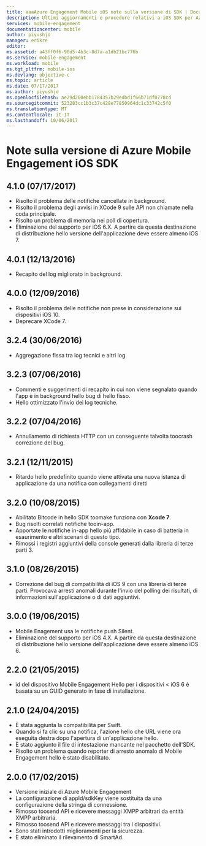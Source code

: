 ```yaml
---
title: aaaAzure Engagement Mobile iOS note sulla versione di SDK | Documenti Microsoft
description: Ultimi aggiornamenti e procedure relativi a iOS SDK per Azure Mobile Engagement
services: mobile-engagement
documentationcenter: mobile
author: piyushjo
manager: erikre
editor: 
ms.assetid: a43ff0f6-90d5-4b3c-8d7a-a1db21bc776b
ms.service: mobile-engagement
ms.workload: mobile
ms.tgt_pltfrm: mobile-ios
ms.devlang: objective-c
ms.topic: article
ms.date: 07/17/2017
ms.author: piyushjo
ms.openlocfilehash: ae29d200ebb1784357b29edbd1f66b71df0778cd
ms.sourcegitcommit: 523283cc1b3c37c428e77850964dc1c33742c5f0
ms.translationtype: MT
ms.contentlocale: it-IT
ms.lasthandoff: 10/06/2017
---
```

# <a name="azure-mobile-engagement-ios-sdk-release-notes"></a>Note sulla versione di Azure Mobile Engagement iOS SDK

## <a name="410-07172017"></a>4.1.0 (07/17/2017)
* Risolto il problema delle notifiche cancellate in background.
* Risolto il problema degli avvisi in XCode 9 sulle API non chiamate nella coda principale.
* Risolto un problema di memoria nei poll di copertura.
* Eliminazione del supporto per iOS 6.X. A partire da questa destinazione di distribuzione hello versione dell'applicazione deve essere almeno iOS 7.

## <a name="401-12132016"></a>4.0.1 (12/13/2016)
* Recapito del log migliorato in background.

## <a name="400-09122016"></a>4.0.0 (12/09/2016)
* Risolto il problema delle notifiche non prese in considerazione sui dispositivi iOS 10.
* Deprecare XCode 7.

## <a name="324-06302016"></a>3.2.4 (30/06/2016)
* Aggregazione fissa tra log tecnici e altri log.

## <a name="323-06072016"></a>3.2.3 (07/06/2016)
* Commenti e suggerimenti di recapito in cui non viene segnalato quando l'app è in background hello bug di hello fisso.
* Hello ottimizzato l'invio dei log tecniche.

## <a name="322-04072016"></a>3.2.2 (07/04/2016)
* Annullamento di richiesta HTTP con un conseguente talvolta toocrash correzione del bug.

## <a name="321-12112015"></a>3.2.1 (12/11/2015)
* Ritardo hello predefinito quando viene attivata una nuova istanza di applicazione da una notifica con collegamenti diretti

## <a name="320-10082015"></a>3.2.0 (10/08/2015)
* Abilitato Bitcode in hello SDK toomake funziona con **Xcode 7**.
* Bug risolti correlati notifiche tooin-app.
* Apportate le notifiche in-app hello più affidabile in caso di batteria in esaurimento e altri scenari di questo tipo.
* Rimossi i registri aggiuntivi della console generati dalla libreria di terze parti 3.

## <a name="310-08262015"></a>3.1.0 (08/26/2015)
* Correzione del bug di compatibilità di iOS 9 con una libreria di terze parti. Provocava arresti anomali durante l'invio del polling dei risultati, di informazioni sull'applicazione o di dati aggiuntivi.

## <a name="300-06192015"></a>3.0.0 (19/06/2015)
* Mobile Enagement usa le notifiche push Silent.
* Eliminazione del supporto per iOS 4.X. A partire da questa destinazione di distribuzione hello versione dell'applicazione deve essere almeno iOS 6.

## <a name="220-05212015"></a>2.2.0 (21/05/2015)
* id del dispositivo Mobile Engagement Hello per i dispositivi < iOS 6 è basata su un GUID generato in fase di installazione.

## <a name="210-04242015"></a>2.1.0 (24/04/2015)
* È stata aggiunta la compatibilità per Swift.
* Quando si fa clic su una notifica, l'azione hello che URL viene ora eseguita destra dopo l'apertura di un'applicazione hello.
* È stato aggiunto il file di intestazione mancante nel pacchetto dell'SDK.
* Risolto un problema quando reporter di arresto anomalo di Mobile Engagement hello è stato disabilitato.

## <a name="200-02172015"></a>2.0.0 (17/02/2015)
* Versione iniziale di Azure Mobile Engagement
* La configurazione di appId/sdkKey viene sostituita da una configurazione della stringa di connessione.
* Rimosso toosend API e ricevere messaggi XMPP arbitrari da entità XMPP arbitraria.
* Rimosso toosend API e ricevere messaggi tra i dispositivi.
* Sono stati introdotti miglioramenti per la sicurezza.
* È stato eliminato il rilevamento di SmartAd.

